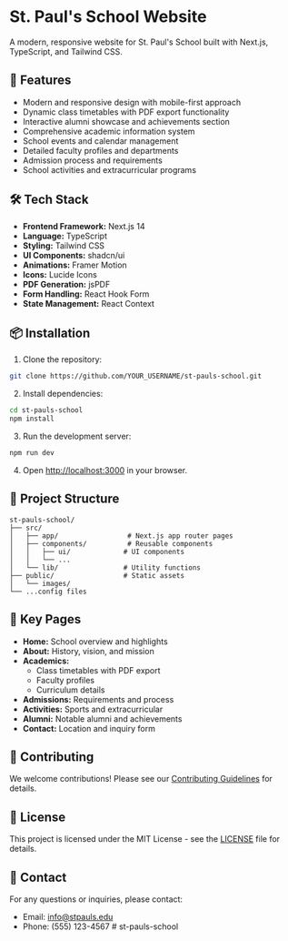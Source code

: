 # St. Paul's School Website

A modern, responsive website for St. Paul's School built with Next.js, TypeScript, and Tailwind CSS.

## 🚀 Features

- Modern and responsive design with mobile-first approach
- Dynamic class timetables with PDF export functionality
- Interactive alumni showcase and achievements section
- Comprehensive academic information system
- School events and calendar management
- Detailed faculty profiles and departments
- Admission process and requirements
- School activities and extracurricular programs

## 🛠️ Tech Stack

- **Frontend Framework:** Next.js 14
- **Language:** TypeScript
- **Styling:** Tailwind CSS
- **UI Components:** shadcn/ui
- **Animations:** Framer Motion
- **Icons:** Lucide Icons
- **PDF Generation:** jsPDF
- **Form Handling:** React Hook Form
- **State Management:** React Context

## 📦 Installation

1. Clone the repository:
```bash
git clone https://github.com/YOUR_USERNAME/st-pauls-school.git
```

2. Install dependencies:
```bash
cd st-pauls-school
npm install
```

3. Run the development server:
```bash
npm run dev
```

4. Open [http://localhost:3000](http://localhost:3000) in your browser.

## 🔧 Project Structure

```
st-pauls-school/
├── src/
│   ├── app/                 # Next.js app router pages
│   ├── components/          # Reusable components
│   │   ├── ui/             # UI components
│   │   └── ...            
│   └── lib/                # Utility functions
├── public/                 # Static assets
│   └── images/            
└── ...config files
```

## 📱 Key Pages

- **Home:** School overview and highlights
- **About:** History, vision, and mission
- **Academics:**
  - Class timetables with PDF export
  - Faculty profiles
  - Curriculum details
- **Admissions:** Requirements and process
- **Activities:** Sports and extracurricular
- **Alumni:** Notable alumni and achievements
- **Contact:** Location and inquiry form

## 🤝 Contributing

We welcome contributions! Please see our [Contributing Guidelines](CONTRIBUTING.md) for details.

## 📄 License

This project is licensed under the MIT License - see the [LICENSE](LICENSE) file for details.

## 👥 Contact

For any questions or inquiries, please contact:
- Email: info@stpauls.edu
- Phone: (555) 123-4567
#   s t - p a u l s - s c h o o l 
 
 